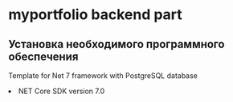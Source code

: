 # myportfolio backend part

## Установка необходимого программного обеспечения
Template for Net 7 framework with PostgreSQL database
<li> NET Core SDK version 7.0</li>
